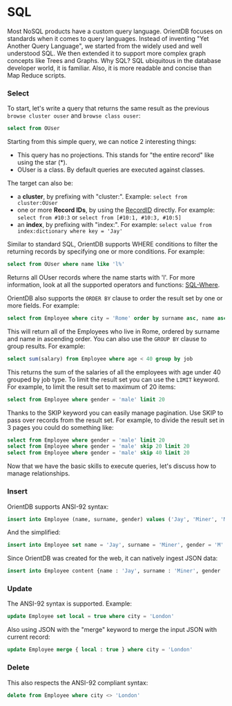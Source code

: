 # SQL

Most NoSQL products have a custom query language. OrientDB focuses on standards when it comes to query languages. Instead of inventing "Yet Another Query Language", we started from the widely used and well understood SQL. We then extended it to support more complex graph concepts like Trees and Graphs. Why SQL? SQL ubiquitous in the database developer world, it is familiar. Also, it is more readable and concise than Map Reduce scripts.

### Select

To start, let's write a query that returns the same result as the previous `browse cluster ouser` and `browse class ouser`:
```sql
select from OUser
```

Starting from this simple query, we can notice 2 interesting things:
- This query has no projections. This stands for "the entire record" like using the star (*).
- OUser is a class. By default queries are executed against classes.

The target can also be:
- a **cluster**, by prefixing with "cluster:". Example: `select from cluster:OUser`
- one or more **Record IDs**, by using the [RecordID](Concepts.md#recordId) directly. For example: `select from #10:3` or `select from [#10:1, #10:3, #10:5]`
- an **index**, by prefixing with "index:". For example: `select value from index:dictionary where key = 'Jay'`

Similar to standard SQL, OrientDB supports WHERE conditions to filter the returning records by specifying one or more conditions. For example:
```sql
select from OUser where name like 'l%'
```

Returns all OUser records where the name starts with 'l'. For more information, look at all the supported operators and functions: [SQL-Where](SQL-Where.md).

OrientDB also supports the `ORDER BY` clause to order the result set by one or more fields. For example:
```sql
select from Employee where city = 'Rome' order by surname asc, name asc
```

This will return all of the Employees who live in Rome, ordered by surname and name in ascending order. You can also use the `GROUP BY` clause to group results. For example:
```sql
select sum(salary) from Employee where age < 40 group by job
```
This returns the sum of the salaries of all the employees with age under 40 grouped by job type. To limit the result set you can use the `LIMIT` keyword. For example, to limit the result set to maximum of 20 items:
```sql
select from Employee where gender = 'male' limit 20
```
Thanks to the SKIP keyword you can easily manage pagination. Use SKIP to pass over records from the result set. For example, to divide the result set in 3 pages you could do something like:
```sql
select from Employee where gender = 'male' limit 20
select from Employee where gender = 'male' skip 20 limit 20
select from Employee where gender = 'male' skip 40 limit 20
```
Now that we have the basic skills to execute queries, let's discuss how to manage relationships.

### Insert
OrientDB supports ANSI-92 syntax:
```sql
insert into Employee (name, surname, gender) values ('Jay', 'Miner', 'M')
```

And the simplified:
```sql
insert into Employee set name = 'Jay', surname = 'Miner', gender = 'M'
```

Since OrientDB was created for the web, it can natively ingest JSON data:
```sql
insert into Employee content {name : 'Jay', surname : 'Miner', gender : 'M'}
```

### Update
The ANSI-92 syntax is supported. Example:
```sql
update Employee set local = true where city = 'London'
```

Also using JSON with the "merge" keyword to merge the input JSON with current record:

```sql
update Employee merge { local : true } where city = 'London'
```
### Delete
This also respects the ANSI-92 compliant syntax:
```sql
delete from Employee where city <> 'London'
```

